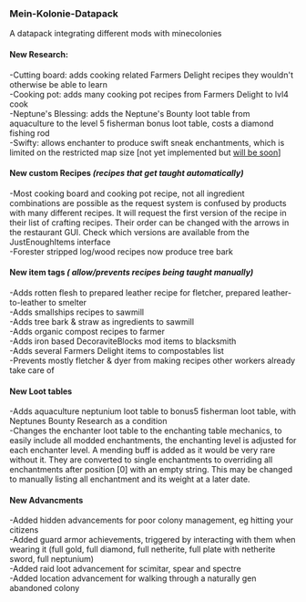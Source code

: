 ### Mein-Kolonie-Datapack
A datapack integrating different mods with minecolonies

#### New Research:
  -Cutting board: adds cooking related Farmers Delight recipes they wouldn't otherwise be able to learn  
  -Cooking pot: adds many cooking pot recipes from Farmers Delight to lvl4 cook   
  -Neptune's Blessing: adds the Neptune's Bounty loot table from  aquaculture to the level 5 fisherman bonus loot table, costs a diamond fishing rod  
  -Swifty: allows enchanter to produce swift sneak enchantments, which is limited on the restricted map size [not yet implemented but [will be soon](https://github.com/ldtteam/minecolonies/pull/8929)]  
    
#### New custom Recipes   *(recipes that get taught automatically)* 
  -Most cooking board and cooking pot recipe, not all ingredient combinations are possible as the request system is confused by products with many different recipes. It will request the first version of the recipe in their list of crafting recipes. Their order can be changed with the arrows in the restaurant GUI. Check which versions are available from the JustEnoughItems interface  
  -Forester stripped log/wood recipes now produce tree bark  
    
#### New item tags   *( allow/prevents recipes being taught manually)* 
  -Adds rotten flesh to prepared leather recipe for fletcher, prepared leather-to-leather to smelter  
  -Adds smallships recipes to sawmill  
  -Adds tree bark & straw as ingredients to sawmill  
  -Adds organic compost recipes to farmer  
  -Adds iron based DecoraviteBlocks mod items to blacksmith  
  -Adds several Farmers Delight items to compostables list  
  -Prevents mostly fletcher & dyer from making recipes other workers already take care of  

#### New Loot tables
-Adds aquaculture neptunium loot table to bonus5 fisherman loot table, with Neptunes Bounty Research as a condition  
-Changes the enchanter loot table to the enchanting table mechanics, to easily include all modded enchantments, the enchanting level is adjusted for each enchanter level. A mending buff is added as it would be very rare without it. They are converted to single enchantments to overriding all enchantments after position [0] with an empty string. This may be changed to manually listing all enchantment and its weight at a later date.  

#### New Advancments
-Added hidden advancements for poor colony management, eg hitting your citizens  
-Added guard armor achievements, triggered by interacting with them when wearing it (full gold, full diamond, full netherite, full plate with netherite sword, full neptunium)  
-Added raid loot advancement for scimitar, spear and spectre  
-Added location advancement for walking through a naturally gen abandoned colony
